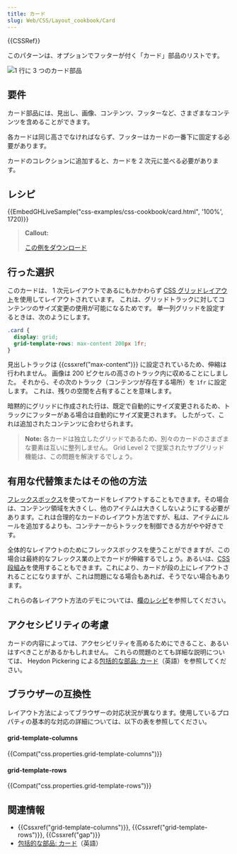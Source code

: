 ```yaml
---
title: カード
slug: Web/CSS/Layout_cookbook/Card
---
```

{{CSSRef}}

このパターンは、オプションでフッターが付く「カード」部品のリストです。

![1 行に 3 つのカード部品](cards.png)

## 要件

カード部品には、見出し、画像、コンテンツ、フッターなど、さまざまなコンテンツを含めることができます。

各カードは同じ高さでなければならず、フッターはカードの一番下に固定する必要があります。

カードのコレクションに追加すると、カードを 2 次元に並べる必要があります。

## レシピ

{{EmbedGHLiveSample("css-examples/css-cookbook/card.html", '100%', 1720)}}

> **Callout:**
>
> [この例をダウンロード](https://github.com/mdn/css-examples/blob/master/css-cookbook/card--download.html)

## 行った選択

このカードは、 1 次元レイアウトであるにもかかわらず [CSS グリッドレイアウト](/ja/docs/Web/CSS/CSS_Grid_Layout)を使用してレイアウトされています。 これは、グリッドトラックに対してコンテンツのサイズ変更の使用が可能になるためです。 単一列グリッドを設定するときは、次のようにします。

```css
.card {
  display: grid;
  grid-template-rows: max-content 200px 1fr;
}
```

見出しトラックは {{cssxref("max-content")}} に設定されているため、伸縮は行われません。 画像は 200 ピクセルの高さのトラック内に収めることにしました。 それから、その次のトラック（コンテンツが存在する場所）を `1fr` に設定します。 これは、残りの空間を占有することを意味します。

暗黙的にグリッドに作成された行は、既定で自動的にサイズ変更されるため、トラックにフッターがある場合は自動的にサイズ変更されます。 したがって、これは追加されたコンテンツに合わせられます。

> **Note:** 各カードは独立したグリッドであるため、別々のカードのさまざまな要素は互いに整列しません。 Grid Level  2 で提案されたサブグリッド機能は、この問題を解決するでしょう。

## 有用な代替策またはその他の方法

[フレックスボックス](/ja/docs/Web/CSS/CSS_Flexible_Box_Layout)を使ってカードをレイアウトすることもできます。その場合は、コンテンツ領域を大きくし、他のアイテムは大きくしないようにする必要があります。これは合理的なカードのレイアウト方法ですが、私は、アイテムにルールを追加するよりも、コンテナーからトラックを制御できる方がやや好きです。

全体的なレイアウトのためにフレックスボックスを使うことができますが、この場合は最終的なフレックス業の上でカードが伸縮するでしょう。あるいは、[CSS 段組み](/ja/docs/Web/CSS/CSS_Columns)を使用することもできます。これにより、カードが段の上にレイアウトされることになりますが、これは問題になる場合もあれば、そうでない場合もあります。

これらの各レイアウト方法のデモについては、[欄のレシピ](/ja/docs/Web/CSS/Layout_cookbook/Column_layouts)を参照してください。

## アクセシビリティの考慮

カードの内容によっては、アクセシビリティを高めるためにできること、あるいはすべきことがあるかもしれません。 これらの問題のとても詳細な説明については、 Heydon Pickering による[包括的な部品: カード](https://inclusive-components.design/cards/)（英語）を参照してください。

## ブラウザーの互換性

レイアウト方法によってブラウザーの対応状況が異なります。使用しているプロパティの基本的な対応の詳細については、以下の表を参照してください。

#### grid-template-columns

{{Compat("css.properties.grid-template-columns")}}

#### grid-template-rows

{{Compat("css.properties.grid-template-rows")}}

## 関連情報

- {{Cssxref("grid-template-columns")}}, {{Cssxref("grid-template-rows")}}, {{Cssxref("gap")}}
- [包括的な部品: カード](https://inclusive-components.design/cards/)（英語）

